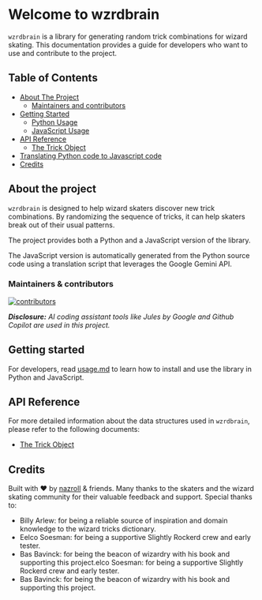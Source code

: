 # Welcome to wzrdbrain

`wzrdbrain` is a library for generating random trick combinations for wizard skating. This documentation provides a guide for developers who want to use and contribute to the project.

## Table of Contents

- [About The Project](#about-the-project)
  - [Maintainers and contributors](#maintainers-and-contributors)
- [Getting Started](./usage.md)
  - [Python Usage](./usage.md#python-usage)
  - [JavaScript Usage](./usage.md#javascript-usage)
- [API Reference](./api_reference.md)
  - [The Trick Object](./api_reference#the-trick-object.md)
- [Translating Python code to Javascript code](./translate2js.md)
- [Credits](#credits)


## About the project

`wzrdbrain`  is designed to help wizard skaters discover new trick combinations. By randomizing the sequence of tricks, it can help skaters break out of their usual patterns. 

The project provides both a Python and a JavaScript version of the library.

The JavaScript version is automatically generated from the Python source code using a translation script that leverages the Google Gemini API.

### Maintainers & contributors

[![contributors](https://contrib.rocks/image?repo=nazroll/wzrdbrain)](https://github.com/nazroll/wzrdbrain/graphs/contributors)

_**Disclosure:** AI coding assistant tools like Jules by Google and Github Copilot are used in this project._

## Getting started

For developers, read [usage.md](./usage.md) to learn how to install and use the library in Python and JavaScript.

## API Reference

For more detailed information about the data structures used in `wzrdbrain`, please refer to the following documents:

- [The Trick Object](./api_reference.md#the-trick-object)

## Credits

Built with ❤️ by [nazroll](https://nazroll.com) & friends. Many thanks to the skaters and the wizard skating community for their valuable feedback and support. Special thanks to:

- Billy Arlew: for being a reliable source of inspiration and domain knowledge to the wizard tricks dictionary.
- Eelco Soesman: for being a supportive Slightly Rockerd crew and early tester.
- Bas Bavinck: for being the beacon of wizardry with his book and supporting this project.elco Soesman: for being a supportive Slightly Rockerd crew and early tester.
- Bas Bavinck: for being the beacon of wizardry with his book and supporting this project.